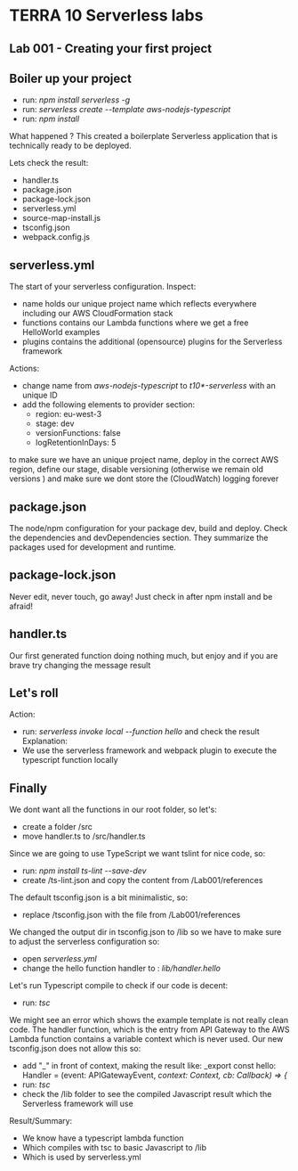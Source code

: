 # TERRA 10 Serverless labs

## Lab 001 - Creating your first project

## Boiler up your project
* run:  _npm install serverless -g_
* run:  _serverless create --template aws-nodejs-typescript_
* run:  _npm install_

What happened ? This created a boilerplate Serverless application that is technically ready to be deployed. 

Lets check the result:
* handler.ts
* package.json
* package-lock.json
* serverless.yml
* source-map-install.js
* tsconfig.json
* webpack.config.js

## serverless.yml
The start of your serverless configuration. 
Inspect:
* name holds our unique project name which reflects everywhere including our AWS CloudFormation stack
* functions contains our Lambda functions where we get a free HelloWorld examples
* plugins contains the additional (opensource) plugins for the Serverless framework

Actions:
* change name from _aws-nodejs-typescript_ to _t10*-serverless_ with an unique ID
* add the following elements to provider section:
    * region: eu-west-3
    * stage: dev
    * versionFunctions: false
    * logRetentionInDays: 5

to make sure we have an unique project name, deploy in the correct AWS region, define our stage, disable versioning (otherwise we remain old versions ) and make sure we dont store the (CloudWatch) logging forever

## package.json
The node/npm configuration for your package dev, build and deploy. Check the dependencies and devDependencies section. They summarize the packages used for development and runtime.

## package-lock.json
Never edit, never touch, go away! Just check in after npm install and be afraid!

## handler.ts
Our first generated function doing nothing much, but enjoy and if you are brave try changing the message result

## Let's roll
Action:
* run:  _serverless invoke local --function hello_ and check the result
Explanation:
* We use the serverless framework and webpack plugin to execute the typescript function locally

## Finally
We dont want all the functions in our root folder, so let's:
* create a folder /src
* move handler.ts to /src/handler.ts

Since we are going to use TypeScript we want tslint for nice code, so:
* run: _npm install ts-lint --save-dev_
* create /ts-lint.json and copy the content from /Lab001/references

The default tsconfig.json is a bit minimalistic, so:
* replace /tsconfig.json with the file from /Lab001/references

We changed the output dir in tsconfig.json to /lib so we have to make sure to adjust the serverless configuration so:
* open _serverless.yml_ 
* change the hello function handler to : _lib/handler.hello_

Let's run Typescript compile to check if our code is decent:
* run: _tsc_

We might see an error which shows the example template is not really clean code. The handler function, which is the entry from API Gateway to the AWS Lambda function contains a variable context which is never used. Our new tsconfig.json does not allow this so: 
* add "_" in front of context, making the result like:
  _export const hello: Handler = (event: APIGatewayEvent, _context: Context, cb: Callback) => {_
* run: _tsc_
* check the /lib folder to see the compiled Javascript result which the Serverless framework will use

Result/Summary:
* We know have a typescript lambda function
* Which compiles with tsc to basic Javascript to /lib
* Which is used by serverless.yml


